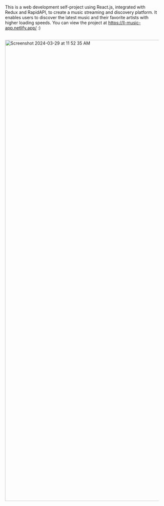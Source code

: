 This is a web development self-project using React.js, integrated with Redux and RapidAPI, to create a music streaming and discovery platform. It enables users to discover the latest music and their favorite artists with higher loading speeds. You can view the project at https://ll-music-app.netlify.app/ :)

<br/>

<img width="1506" alt="Screenshot 2024-03-29 at 11 52 35 AM" src="https://github.com/JPL1205/Music-Streaming-and-Discovering-Platform/assets/116853859/9fc0a9dc-ed3e-4a4a-8740-359496e90b10">
